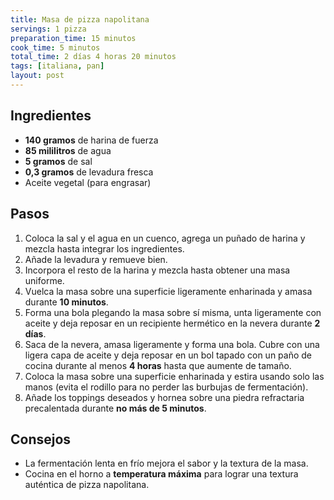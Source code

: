 ```yaml
---
title: Masa de pizza napolitana
servings: 1 pizza
preparation_time: 15 minutos
cook_time: 5 minutos
total_time: 2 días 4 horas 20 minutos
tags: [italiana, pan]
layout: post
---
```


## Ingredientes

- **140 gramos** de harina de fuerza
- **85 mililitros** de agua
- **5 gramos** de sal
- **0,3 gramos** de levadura fresca
- Aceite vegetal (para engrasar)

## Pasos

1. Coloca la sal y el agua en un cuenco, agrega un puñado de harina y mezcla hasta integrar los ingredientes.
2. Añade la levadura y remueve bien.
3. Incorpora el resto de la harina y mezcla hasta obtener una masa uniforme.
4. Vuelca la masa sobre una superficie ligeramente enharinada y amasa durante **10 minutos**.
5. Forma una bola plegando la masa sobre sí misma, unta ligeramente con aceite y deja reposar en un recipiente hermético en la nevera durante **2 días**.
6. Saca de la nevera, amasa ligeramente y forma una bola. Cubre con una ligera capa de aceite y deja reposar en un bol tapado con un paño de cocina durante al menos **4 horas** hasta que aumente de tamaño.
7. Coloca la masa sobre una superficie enharinada y estira usando solo las manos (evita el rodillo para no perder las burbujas de fermentación).
8. Añade los toppings deseados y hornea sobre una piedra refractaria precalentada durante **no más de 5 minutos**.

## Consejos

- La fermentación lenta en frío mejora el sabor y la textura de la masa.
- Cocina en el horno a **temperatura máxima** para lograr una textura auténtica de pizza napolitana.
